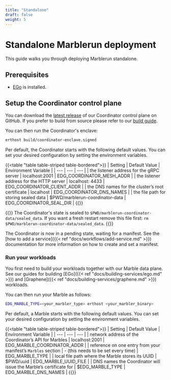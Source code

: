 ```yaml
---
title: "Standalone"
draft: false
weight: 5
---
```


# Standalone Marblerun deployment

This guide walks you through deploying Marblerun standalone.

## Prerequisites

* [EGo](https://github.com/edgelesssys/ego#install) is installed.

## Setup the Coordinator control plane

You can download the [latest release](https://github.com/edgelesssys/marblerun/releases/latest/download/coordinator-enclave.signed) of our Coordinator control plane on GitHub.
If you prefer to build from source please refer to our [build guide](https://github.com/edgelesssys/marblerun/blob/master/BUILD.md).

You can then run the Coordinator's enclave:

```bash
erthost build/coordinator-enclave.signed
```

Per default, the Coordinator starts with the following default values. You can set your desired configuration by setting the environment variables.

{{<table "table table-striped table-bordered">}}
| Setting | Default Value | Environment Variable |
| --- | --- | --- |
| the listener address for the gRPC server | localhost:2001 |  EDG_COORDINATOR_MESH_ADDR |
| the listener address for the HTTP server | localhost: 4433 | EDG_COORDINATOR_CLIENT_ADDR |
| the DNS names for the cluster’s root certificate | localhost | EDG_COORDINATOR_DNS_NAMES |
| the file path for storing sealed data | $PWD/marblerun-coordinator-data | EDG_COORDINATOR_SEAL_DIR |
{{</table>}}

{{<note>}}
The Coordinator's state is sealed to `$PWD/marblerun-coordinator-data/sealed_data`. If you want a fresh restart remove this file first: `rm $PWD/marblerun-coordinator-data/sealed_data`.
{{</note>}}

The Coordinator is now in a pending state, waiting for a manifest.
See the [how to add a service]({{< ref "docs/workflows/add-service.md" >}}) documentation for more information on how to create and set a manifest.

### Run your workloads

You first need to build your workloads together with our Marble data plane.
See our guides for building [EGo]({{< ref "docs/building-services/ego.md" >}}) and [Graphene]({{< ref "docs/building-services/graphene.md" >}}) workloads.

You can then run your Marble as follows:

```bash
EDG_MARBLE_TYPE=<your_marbler_type> erthost <your_marbler_binary>
```

Per default, a Marble starts with the following default values. You can set your desired configuration by setting the environment variables.

{{<table "table table-striped table-bordered">}}
| Setting | Default Value | Environment Variable |
| --- | --- | --- |
| network address of the Coordinator’s API for Marbles | localhost:2001 |  EDG_MARBLE_COORDINATOR_ADDR |
| reference on one entry from your manifest’s `Marbles` section | - (this needs to be set every time) | EDG_MARBLE_TYPE |
| local file path where the Marble stores its UUID | $PWD/uuid | EDG_MARBLE_UUID_FILE |
| DNS names the Coordinator will issue the Marble’s certificate for | $EDG_MARBLE_TYPE | EDG_MARBLE_DNS_NAMES |
{{</table>}}
